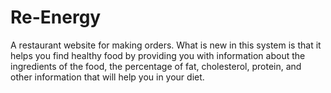 # Re-Energy
A restaurant website for making orders. What is new in this system is that it helps you find healthy food by providing you with information about the ingredients of the food, the percentage of fat, cholesterol, protein, and other information that will help you in your diet.
